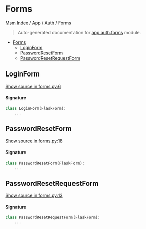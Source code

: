 # Forms

[Msm Index](../../README.md#msm-index) /
[App](../index.md#app) /
[Auth](./index.md#auth) /
Forms

> Auto-generated documentation for [app.auth.forms](https://github.com/HolgerGraef/MSM/blob/main/app/auth/forms.py) module.

- [Forms](#forms)
  - [LoginForm](#loginform)
  - [PasswordResetForm](#passwordresetform)
  - [PasswordResetRequestForm](#passwordresetrequestform)

## LoginForm

[Show source in forms.py:6](https://github.com/HolgerGraef/MSM/blob/main/app/auth/forms.py#L6)

#### Signature

```python
class LoginForm(FlaskForm):
    ...
```



## PasswordResetForm

[Show source in forms.py:18](https://github.com/HolgerGraef/MSM/blob/main/app/auth/forms.py#L18)

#### Signature

```python
class PasswordResetForm(FlaskForm):
    ...
```



## PasswordResetRequestForm

[Show source in forms.py:13](https://github.com/HolgerGraef/MSM/blob/main/app/auth/forms.py#L13)

#### Signature

```python
class PasswordResetRequestForm(FlaskForm):
    ...
```


